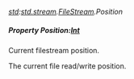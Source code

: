 _[std](../../modules/std/std-module.md):[std.stream](../../modules/std/std-stream.md).[FileStream](../../modules/std/std-stream-filestream.md).Position_
##### Property Position:[Int](../../modules/wonkey/wonkey-types-int.md)
Current filestream position.

The current file read/write position.
